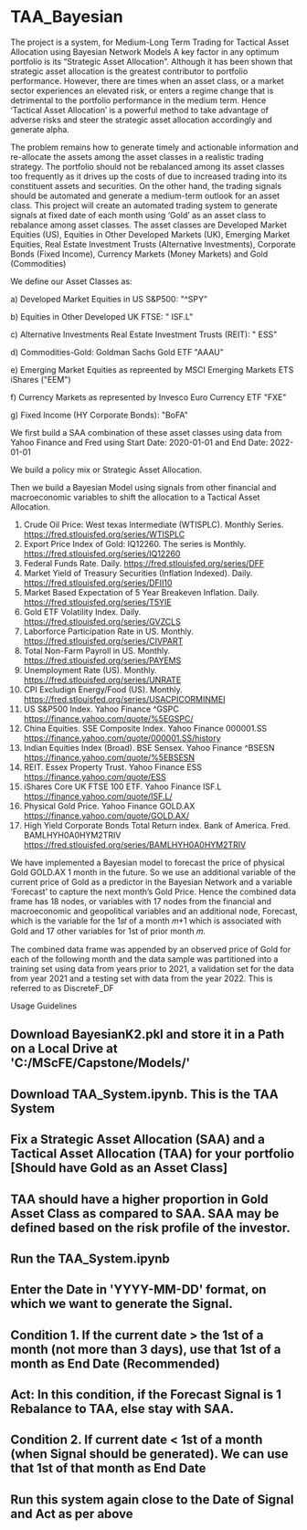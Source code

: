 # TAA_Bayesian
The project is a system, for Medium-Long Term Trading for Tactical Asset Allocation using Bayesian Network Models
A key factor in any optimum portfolio is its “Strategic Asset Allocation”. Although it has been shown that strategic asset allocation is the greatest contributor to portfolio performance. However, there are times when an asset class, or a market sector experiences an elevated risk, or enters a regime change that is detrimental to the portfolio performance in the medium term. Hence ‘Tactical Asset Allocation’ is a powerful method to take advantage of adverse risks and steer the strategic asset allocation accordingly and generate alpha.

The problem remains how to generate timely and actionable information and re-allocate the assets among the asset classes in a realistic trading strategy. The portfolio should not be rebalanced among its asset classes too frequently as it drives up the costs of due to increased trading into its constituent assets and securities. On the other hand, the trading signals should be automated and generate a medium-term outlook for an asset class. 
This project will create an automated trading system to generate signals at fixed date of each month using ‘Gold’ as an asset class to rebalance among asset classes. The asset classes are Developed Market Equities (US), Equities in Other Developed Markets (UK), Emerging Market Equities, Real Estate Investment Trusts (Alternative Investments), Corporate Bonds (Fixed Income), Currency Markets (Money Markets) and Gold (Commodities)

We define our Asset Classes as:

a) Developed Market Equities in US S&P500: "^SPY" 

b) Equities in Other Developed UK FTSE: " ISF.L" 

c) Alternative Investments Real Estate Investment Trusts (REIT): " ESS" 

d) Commodities-Gold: Goldman Sachs Gold ETF "AAAU"

e) Emerging Market Equities as repreented by MSCI Emerging Markets ETS iShares ("EEM") 

f) Currency Markets as represented by Invesco Euro Currency ETF "FXE"

g) Fixed Income (HY Corporate Bonds): "BoFA"

We first build a SAA combination of these asset classes using data from Yahoo Finance and Fred using Start Date: 2020-01-01 and End Date: 2022-01-01

We build a policy mix or Strategic Asset Allocation.

Then we build a Bayesian Model using signals from other financial and macroeconomic variables to shift the allocation to a Tactical Asset Allocation. 
1. Crude Oil Price: West texas Intermediate (WTISPLC). Monthly Series. https://fred.stlouisfed.org/series/WTISPLC
2. Export Price Index of Gold: IQ12260. The series is Monthly. https://fred.stlouisfed.org/series/IQ12260
3. Federal Funds Rate. Daily. https://fred.stlouisfed.org/series/DFF
4. Market Yield of Treasury Securities (Inflation Indexed). Daily. https://fred.stlouisfed.org/series/DFII10
5. Market Based Expectation of 5 Year Breakeven Inflation. Daily. https://fred.stlouisfed.org/series/T5YIE
6. Gold ETF Volatility Index. Daily. https://fred.stlouisfed.org/series/GVZCLS
7. Laborforce Participation Rate in US. Monthly. https://fred.stlouisfed.org/series/CIVPART
8. Total Non-Farm Payroll in US. Monthly. https://fred.stlouisfed.org/series/PAYEMS
9. Unemployment Rate (US). Monthly. https://fred.stlouisfed.org/series/UNRATE
10. CPI Excludign Energy/Food (US). Monthly. https://fred.stlouisfed.org/series/USACPICORMINMEI
11. US S&P500 Index. Yahoo Finance ^GSPC https://finance.yahoo.com/quote/%5EGSPC/
12. China Equities. SSE Composite Index. Yahoo Finance 000001.SS https://finance.yahoo.com/quote/000001.SS/history
13. Indian Equities Index (Broad). BSE Sensex. Yahoo Finance ^BSESN https://finance.yahoo.com/quote/%5EBSESN
14. REIT. Essex Property Trust. Yahoo Finance ESS https://finance.yahoo.com/quote/ESS
15. iShares Core UK FTSE 100 ETF. Yahoo Finance ISF.L https://finance.yahoo.com/quote/ISF.L/
16. Physical Gold Price. Yahoo Finance GOLD.AX https://finance.yahoo.com/quote/GOLD.AX/
17. High Yield Corporate Bonds Total Return index. Bank of America. Fred. BAMLHYH0A0HYM2TRIV https://fred.stlouisfed.org/series/BAMLHYH0A0HYM2TRIV

We have implemented a Bayesian model to forecast the price of physical Gold GOLD.AX 1 month in the future. So we use an additional variable of the current price of Gold as a predictor in the Bayesian Network and a variable ‘Forecast’ to capture the next month’s Gold Price. Hence the combined data frame has 18 nodes, or variables with 17 nodes from the financial and macroeconomic and geopolitical variables and an additional node, Forecast, which is the variable for the  1𝑠𝑡 of a month  𝑚+1 which is associated with Gold and 17 other variables for 1st of prior month  𝑚. 

The combined data frame was appended by an observed price of Gold for each of the following month and the data sample was partitioned into a training set using data from years prior to 2021, a validation set for the data from year 2021 and a testing set with data from the year 2022. This is referred to as DiscreteF_DF

Usage Guidelines
## Download BayesianK2.pkl and store it in a Path on a Local Drive at 'C:/MScFE/Capstone/Models/'
## Download TAA_System.ipynb. This is the TAA System
## Fix a Strategic Asset Allocation (SAA) and a Tactical Asset Allocation (TAA) for your portfolio [Should have Gold as an Asset Class]
## TAA should have a higher proportion in Gold Asset Class as compared to SAA. SAA may be defined based on the risk profile of the investor.
## Run the TAA_System.ipynb
## Enter the Date in 'YYYY-MM-DD' format, on which we want to generate the Signal. 
## Condition 1. If the current date > the 1st of a month (not more than 3 days), use that 1st of a month as End Date (Recommended)
## Act: In this condition, if the Forecast Signal is 1 Rebalance to TAA, else stay with SAA.
## Condition 2. If current date <  1st of a month (when Signal should be generated). We can use that 1st of that month as End Date
## Run this system again close to the Date of Signal and Act as per above
